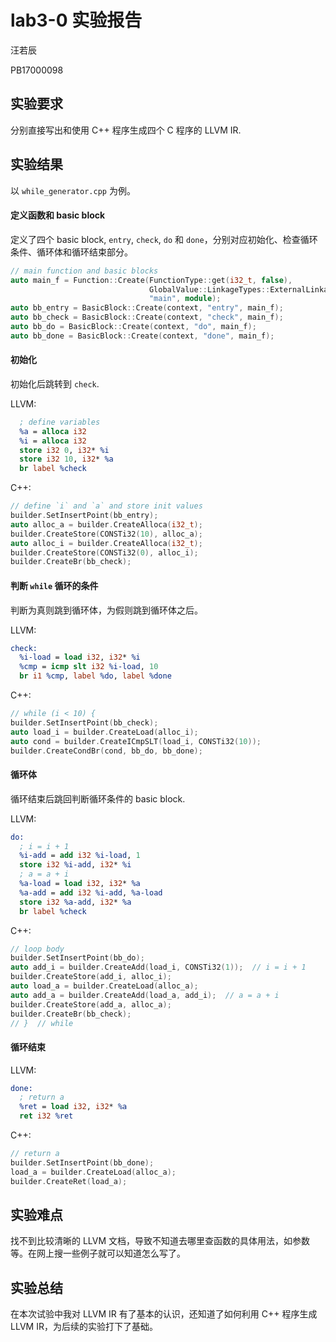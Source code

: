 # lab3-0 实验报告
汪若辰

PB17000098

## 实验要求
分别直接写出和使用 C++ 程序生成四个 C 程序的 LLVM IR.

## 实验结果
以 `while_generator.cpp` 为例。

#### 定义函数和 basic block
定义了四个 basic block, `entry`, `check`, `do` 和 `done`，分别对应初始化、检查循环条件、循环体和循环结束部分。
```cpp
// main function and basic blocks
auto main_f = Function::Create(FunctionType::get(i32_t, false),
                               GlobalValue::LinkageTypes::ExternalLinkage,
                               "main", module);
auto bb_entry = BasicBlock::Create(context, "entry", main_f);
auto bb_check = BasicBlock::Create(context, "check", main_f);
auto bb_do = BasicBlock::Create(context, "do", main_f);
auto bb_done = BasicBlock::Create(context, "done", main_f);
```

#### 初始化
初始化后跳转到 `check`.

LLVM:
```llvm
  ; define variables
  %a = alloca i32
  %i = alloca i32
  store i32 0, i32* %i
  store i32 10, i32* %a
  br label %check
```

C++:
```cpp
// define `i` and `a` and store init values
builder.SetInsertPoint(bb_entry);
auto alloc_a = builder.CreateAlloca(i32_t);
builder.CreateStore(CONSTi32(10), alloc_a);
auto alloc_i = builder.CreateAlloca(i32_t);
builder.CreateStore(CONSTi32(0), alloc_i);
builder.CreateBr(bb_check);
```

#### 判断 `while` 循环的条件
判断为真则跳到循环体，为假则跳到循环体之后。

LLVM:
```llvm
check:
  %i-load = load i32, i32* %i
  %cmp = icmp slt i32 %i-load, 10
  br i1 %cmp, label %do, label %done
```

C++:
```cpp
// while (i < 10) {
builder.SetInsertPoint(bb_check);
auto load_i = builder.CreateLoad(alloc_i);
auto cond = builder.CreateICmpSLT(load_i, CONSTi32(10));
builder.CreateCondBr(cond, bb_do, bb_done);
```

#### 循环体
循环结束后跳回判断循环条件的 basic block.

LLVM:
```llvm
do:
  ; i = i + 1
  %i-add = add i32 %i-load, 1
  store i32 %i-add, i32* %i
  ; a = a + i
  %a-load = load i32, i32* %a
  %a-add = add i32 %i-add, %a-load
  store i32 %a-add, i32* %a
  br label %check
```

C++:
```cpp
// loop body
builder.SetInsertPoint(bb_do);
auto add_i = builder.CreateAdd(load_i, CONSTi32(1));  // i = i + 1
builder.CreateStore(add_i, alloc_i);
auto load_a = builder.CreateLoad(alloc_a);
auto add_a = builder.CreateAdd(load_a, add_i);  // a = a + i
builder.CreateStore(add_a, alloc_a);
builder.CreateBr(bb_check);
// }  // while
```

#### 循环结束
LLVM:
```llvm
done:
  ; return a
  %ret = load i32, i32* %a
  ret i32 %ret
```

C++:
```cpp
// return a
builder.SetInsertPoint(bb_done);
load_a = builder.CreateLoad(alloc_a);
builder.CreateRet(load_a);
```

## 实验难点
找不到比较清晰的 LLVM 文档，导致不知道去哪里查函数的具体用法，如参数等。在网上搜一些例子就可以知道怎么写了。

## 实验总结
在本次试验中我对 LLVM IR 有了基本的认识，还知道了如何利用 C++ 程序生成 LLVM IR，为后续的实验打下了基础。
